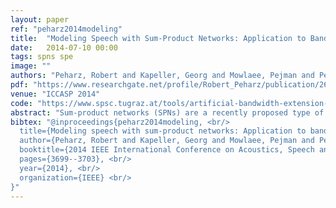 ```yaml
---
layout: paper
ref: "peharz2014modeling"
title:  "Modeling Speech with Sum-Product Networks: Application to Bandwidth Extension"
date:   2014-07-10 00:00
tags: spns spe
image: ""
authors: "Peharz, Robert and Kapeller, Georg and Mowlaee, Pejman and Pernkopf, Franz"
pdf: "https://www.researchgate.net/profile/Robert_Peharz/publication/260979733_Modeling_Speech_with_Sum-Product_Networks_Application_to_Bandwidth_Extension/links/0a85e532c8da1c9b1e000000/Modeling-Speech-with-Sum-Product-Networks-Application-to-Bandwidth-Extension.pdf"
venue: "ICCASP 2014"
code: "https://www.spsc.tugraz.at/tools/artificial-bandwidth-extension-sum-product-networks"
abstract: "Sum-product networks (SPNs) are a recently proposed type of probabilistic graphical models allowing complex variable interactions while still granting efficient inference. In this paper we demonstrate the suitability of SPNs for modeling log-spectra of speech signals using the application of artificial bandwidth extension, i.e. artificially replacing the high-frequency content which is lost in telephone signals. We use SPNs as observation models in hidden Markov models (HMMs), which model the temporal evolution of log short-time spectra. Missing frequency bins are replaced by the SPNs using most-probable-explanation inference, where the state-dependent reconstructions are weighted with the HMM state posterior."
bibtex: "@inproceedings{peharz2014modeling, <br/>
  title={Modeling speech with sum-product networks: Application to bandwidth extension}, <br/>
  author={Peharz, Robert and Kapeller, Georg and Mowlaee, Pejman and Pernkopf, Franz}, <br/>
  booktitle={2014 IEEE International Conference on Acoustics, Speech and Signal Processing (ICASSP)}, <br/>
  pages={3699--3703}, <br/>
  year={2014}, <br/>
  organization={IEEE} <br/>
}"
---
```

